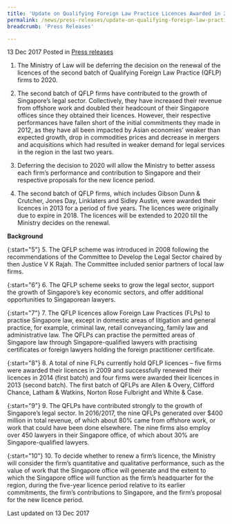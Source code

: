 ```yaml
---
title: 'Update on Qualifying Foreign Law Practice Licences Awarded in 2013'
permalink: /news/press-releases/update-on-qualifying-foreign-law-practice-licences-awarded-in-20/
breadcrumb: 'Press Releases'

---
```


13 Dec 2017 Posted in [Press releases](/news/press-releases)

1. The Ministry of Law will be deferring the decision on the renewal of the licences of the second batch of Qualifying Foreign Law Practice (QFLP) firms to 2020.

2. The second batch of QFLP firms have contributed to the growth of Singapore’s legal sector. Collectively, they have increased their revenue from offshore work and doubled their headcount of their Singapore offices since they obtained their licences.  However, their respective performances have fallen short of the initial commitments they made in 2012, as they have all been impacted by Asian economies’ weaker than expected growth, drop in commodities prices and decrease in mergers and acquisitions which had resulted in weaker demand for legal services in the region in the last two years.

3. Deferring the decision to 2020 will allow the Ministry to better assess each firm’s performance and contribution to Singapore and their respective proposals for the new licence period.

4. The second batch of QFLP firms, which includes Gibson Dunn & Crutcher, Jones Day, Linklaters and Sidley Austin, were awarded their licences in 2013 for a period of five years. The licences were originally due to expire in 2018. The licences will be extended to 2020 till the Ministry decides on the renewal.

**Background**

{:start="5"}
5. The QFLP scheme was introduced in 2008 following the recommendations of the Committee to Develop the Legal Sector chaired by then Justice V K Rajah. The Committee included senior partners of local law firms.

 
{:start="6"}
6. The QFLP scheme seeks to grow the legal sector, support the growth of Singapore’s key economic sectors, and offer additional opportunities to Singaporean lawyers.

 
{:start="7"}
7. The QFLP licences allow Foreign Law Practices (FLPs) to practise Singapore law, except in domestic areas of litigation and general practice, for example, criminal law, retail conveyancing, family law and administrative law. The QFLPs can practise the permitted areas of Singapore law through Singapore-qualified lawyers with practising certificates or foreign lawyers holding the foreign practitioner certificate.

 
{:start="8"}
8. A total of nine FLPs currently hold QFLP licences – five firms were awarded their licences in 2009 and successfully renewed their licences in 2014 (first batch) and four firms were awarded their licences in 2013 (second batch). The first batch of QFLPs are Allen & Overy, Clifford Chance, Latham & Watkins, Norton Rose Fulbright and White & Case.

 
{:start="9"}
9. The QFLPs have contributed strongly to the growth of Singapore’s legal sector. In 2016/2017, the nine QFLPs generated over $400 million in total revenue, of which about 80% came from offshore work, or work that could have been done elsewhere. The nine firms also employ over 450 lawyers in their Singapore office, of which about 30% are Singapore-qualified lawyers.

 
{:start="10"}
10. To decide whether to renew a firm’s licence, the Ministry will consider the firm’s quantitative and qualitative performance, such as the value of work that the Singapore office will generate and the extent to which the Singapore office will function as the firm’s headquarter for the region, during the five-year licence period relative to its earlier commitments, the firm’s contributions to Singapore, and the firm’s proposal for the new licence period.

<p class="right-side-updated">Last updated on 13 Dec 2017</p> 
